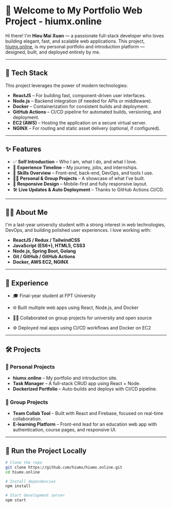 # 👋 Welcome to My Portfolio Web Project - hiumx.online

Hi there! I'm **Hieu Mai Xuan** — a passionate full-stack developer who loves building elegant, fast, and scalable web applications. This project, [hiumx.online](https://hiumx.online), is my personal portfolio and introduction platform — designed, built, and deployed entirely by me.

---

## 🚀 Tech Stack

This project leverages the power of modern technologies:

- **ReactJS** – For building fast, component-driven user interfaces.
- **Node.js** – Backend integration (if needed for APIs or middleware).
- **Docker** – Containerization for consistent builds and deployment.
- **GitHub Actions** – CI/CD pipeline for automated builds, versioning, and deployment.
- **EC2 (AWS)** – Hosting the application on a secure virtual server.
- **NGINX** – For routing and static asset delivery (optional, if configured).

---

## ✨ Features

- ✅ **Self Introduction** – Who I am, what I do, and what I love.
- 💼 **Experience Timeline** – My journey, jobs, and internships.
- 🧠 **Skills Overview** – Front-end, back-end, DevOps, and tools I use.
- 🧑‍💻 **Personal & Group Projects** – A showcase of what I’ve built.
- 📱 **Responsive Design** – Mobile-first and fully responsive layout.
- 🛠️ **Live Updates & Auto Deployment** – Thanks to GitHub Actions CI/CD.

---

## 👨‍💻 About Me

I'm a last-year university student with a strong interest in web technologies, DevOps, and building polished user experiences. I love working with:

- **ReactJS / Redux / TailwindCSS**
- **JavaScript (ES6+), HTML5, CSS3**
- **Node.js, Spring Boot, Golang**
- **Git / GitHub / GitHub Actions**
- **Docker, AWS EC2, NGINX**

---

## 🧪 Experience

- 🎓 Final-year student at FPT University

- 🌐 Built multiple web apps using React, Node.js, and Docker
- 👨‍💻 Collaborated on group projects for university and open source
- ⚙️ Deployed real apps using CI/CD workflows and Docker on EC2

---

## 🛠️ Projects

### 💼 Personal Projects
- **hiumx.online** – My portfolio and introduction site.
- **Task Manager** – A full-stack CRUD app using React + Node.
- **Dockerized Portfolio** – Auto-builds and deploys with CI/CD pipeline.

### 👥 Group Projects
- **Team Collab Tool** – Built with React and Firebase, focused on real-time collaboration.
- **E-learning Platform** – Front-end lead for an education web app with authentication, course pages, and responsive UI.

---

## 🔧 Run the Project Locally

```bash
# Clone the repo
git clone https://github.com/hiumx/hiumx.online.git
cd hiumx.online

# Install dependencies
npm install

# Start development server
npm start
